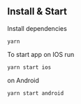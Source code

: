 ## Install & Start
Install dependencies

```shell
yarn
```

To start app on IOS run 

```shell
yarn start ios
```

on Android

```shell
yarn start android
```
